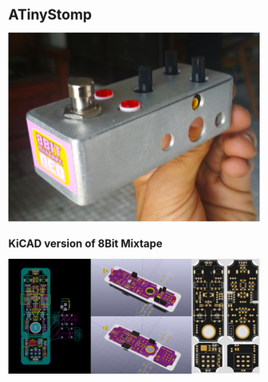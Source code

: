 # ATinyStomp

![](images/Prototype_ATinyStomp.jpg)

## KiCAD version of 8Bit Mixtape

![](images/KiCAD_designs_ATinyStomp.jpg)


